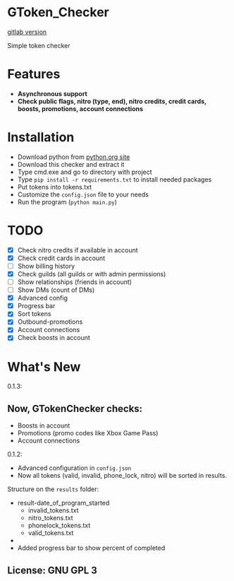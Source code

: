 # GToken_Checker

[gitlab version](https://gitlab.com/snaky1/GTokenChecker)

Simple token checker

# Features

- **Asynchronous support**
- **Check public flags, nitro (type, end), nitro credits, credit cards, boosts, promotions, account connections**

# Installation

- Download python from [python.org site](https://python.org)
- Download this checker and extract it
- Type cmd.exe and go to directory with project
- Type `pip install -r requirements.txt` to install needed packages
- Put tokens into tokens.txt
- Customize the `config.json` file to your needs
- Run the program (`python main.py`)

# TODO

- [x] Check nitro credits if available in account
- [x] Check credit cards in account
- [ ] Show billing history
- [x] Check guilds (all guilds or with admin permissions)
- [ ] Show relationships (friends in account)
- [ ] Show DMs (count of DMs)
- [x] Advanced config
- [x] Progress bar
- [x] Sort tokens
- [x] Outbound-promotions
- [x] Account connections
- [x] Check boosts in account

# What's New

0.1.3:

**Now, GTokenChecker checks:**
-

- Boosts in account
- Promotions (promo codes like Xbox Game Pass)
- Account connections

0.1.2:

- Advanced configuration in `config.json`
- Now all tokens (valid, invalid, phone_lock, nitro) will be sorted in results.

Structure on the `results` folder:

- result-date_of_program_started
    - invalid_tokens.txt
    - nitro_tokens.txt
    - phonelock_tokens.txt
    - valid_tokens.txt
-
- Added progress bar to show percent of completed

## License: GNU GPL 3
